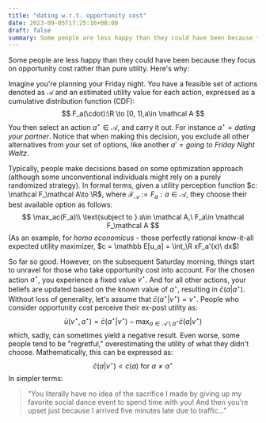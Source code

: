 ```yaml
---
title: "dating w.r.t. opportunity cost"
date: 2023-09-05T17:25:16+08:00
draft: false
summary: Some people are less happy than they could have been because they focus on opportunity cost rather than pure utility. Here's a mathematic model to explain why.
---
```


Some people are less happy than they could have been because they focus on opportunity cost rather than pure utility. Here's why:

Imagine you're planning your Friday night. You have a feasible set of actions denoted as $\mathcal A$ and an estimated utility value for each action, expressed as a cumulative distribution function (CDF):
$$
F_a(\cdot):\R \to [0, 1),a\in \mathcal A
$$
You then select an action $a^\star \in \mathcal A$, and carry it out. For instance $a^\star = \textit{dating your partner}$. Notice that when making this decision, you exclude all other alternatives from your set of options, like another $a'=\textit{going to Friday Night Waltz}$. 

Typically, people make decisions based on some optimization approach (although some unconventional individuals might rely on a purely randomized strategy). In formal terms, given a utility perception function $c: \mathcal F_\mathcal A\to \R$, where $\mathcal F_\mathcal A:={F_a: a\in \mathcal A}$, they choose their best available option as follows:
$$
\max_ac(F_a)\\
\text{subject to } a\in \mathcal A,\ F_a\in \mathcal F_\mathcal A
$$
(As an example, for *homo economicus* - those perfectly rational know-it-all expected utility maximizer, $c = \mathbb E[u_a] = \int_\R xF_a'(x)\ dx$)

So far so good. However, on the subsequent Saturday morning, things start to unravel for those who take opportunity cost into account. For the chosen action $a^\star$, you experience a fixed value $v^\star$. And for all other actions, your beliefs are updated based on the known value of $a^\star$, resulting in $\bar c (a | a^\star)$. Without loss of generality, let's assume that $\bar c(a^\star | v^\star) = v^\star$. People who consider opportunity cost perceive their ex-post utility as:
$$
\bar u(v^\star, a^\star) =  \bar c(a^\star|v^\star) - \max_{a\in \mathcal A\setminus a^\star}\bar c(a|v^\star)
$$
which, sadly, can sometimes yield a negative result. Even worse, some people tend to be "regretful," overestimating the utility of what they didn't choose. Mathematically, this can be expressed as:
$$
\bar c(a|v^\star) < c(a)\text{ for }a\ne a^\star
$$
In simpler terms:

> "You literally have no idea of the sacrifice I made by giving up my favorite social dance event to spend time with you! And then you're upset just because I arrived five minutes late due to traffic..."
